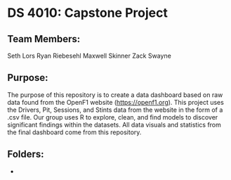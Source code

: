 # DS 4010: Capstone Project

## Team Members:
Seth Lors
Ryan Riebesehl
Maxwell Skinner
Zack Swayne

## Purpose:
The purpose of this repository is to create a data dashboard based on raw data found from the OpenF1 website (https://openf1.org). This project uses the Drivers, Pit, Sessions, and 
Stints data from the website in the form of a .csv file. Our group uses R to explore, clean, and find models to discover significant findings within the datasets. All data visuals 
and statistics from the final dashboard come from this repository. 

## Folders:
* 
